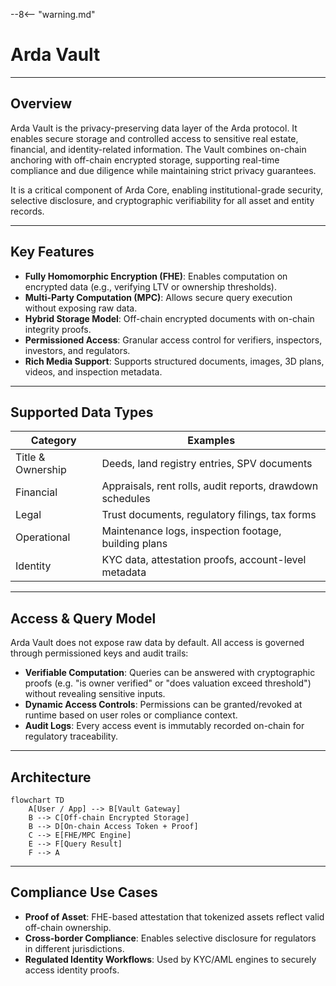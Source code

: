 --8<-- "warning.md"

# Arda Vault

---

## Overview

Arda Vault is the privacy-preserving data layer of the Arda protocol. It enables secure storage and controlled access to sensitive real estate, financial, and identity-related information. The Vault combines on-chain anchoring with off-chain encrypted storage, supporting real-time compliance and due diligence while maintaining strict privacy guarantees.

It is a critical component of Arda Core, enabling institutional-grade security, selective disclosure, and cryptographic verifiability for all asset and entity records.

---

## Key Features

- **Fully Homomorphic Encryption (FHE)**: Enables computation on encrypted data (e.g., verifying LTV or ownership thresholds).
- **Multi-Party Computation (MPC)**: Allows secure query execution without exposing raw data.
- **Hybrid Storage Model**: Off-chain encrypted documents with on-chain integrity proofs.
- **Permissioned Access**: Granular access control for verifiers, inspectors, investors, and regulators.
- **Rich Media Support**: Supports structured documents, images, 3D plans, videos, and inspection metadata.

---

## Supported Data Types

| Category | Examples |
|----------|----------|
| Title & Ownership | Deeds, land registry entries, SPV documents |
| Financial | Appraisals, rent rolls, audit reports, drawdown schedules |
| Legal | Trust documents, regulatory filings, tax forms |
| Operational | Maintenance logs, inspection footage, building plans |
| Identity | KYC data, attestation proofs, account-level metadata |

---

## Access & Query Model

Arda Vault does not expose raw data by default. All access is governed through permissioned keys and audit trails:

- **Verifiable Computation**: Queries can be answered with cryptographic proofs (e.g. "is owner verified" or "does valuation exceed threshold") without revealing sensitive inputs.
- **Dynamic Access Controls**: Permissions can be granted/revoked at runtime based on user roles or compliance context.
- **Audit Logs**: Every access event is immutably recorded on-chain for regulatory traceability.

---

## Architecture

```mermaid
flowchart TD
    A[User / App] --> B[Vault Gateway]
    B --> C[Off-chain Encrypted Storage]
    B --> D[On-chain Access Token + Proof]
    C --> E[FHE/MPC Engine]
    E --> F[Query Result]
    F --> A
```

---

## Compliance Use Cases

- **Proof of Asset**: FHE-based attestation that tokenized assets reflect valid off-chain ownership.
- **Cross-border Compliance**: Enables selective disclosure for regulators in different jurisdictions.
- **Regulated Identity Workflows**: Used by KYC/AML engines to securely access identity proofs.
